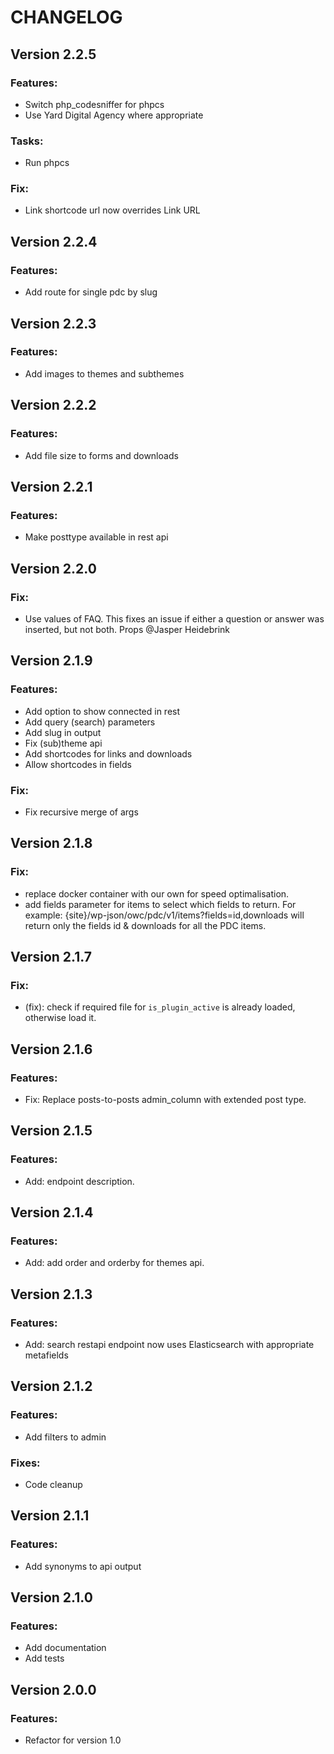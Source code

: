 # CHANGELOG

## Version 2.2.5

### Features:
- Switch php_codesniffer for phpcs
- Use Yard Digital Agency where appropriate

### Tasks:
- Run phpcs

### Fix:
- Link shortcode url now overrides Link URL

## Version 2.2.4

### Features:
- Add route for single pdc by slug

## Version 2.2.3

### Features:
- Add images to themes and subthemes

## Version 2.2.2

### Features:
- Add file size to forms and downloads

## Version 2.2.1

### Features:
- Make posttype available in rest api

## Version 2.2.0

### Fix:
- Use values of FAQ. This fixes an issue if either a question or answer was inserted, but not both. Props @Jasper Heidebrink

## Version 2.1.9

### Features:
- Add option to show connected in rest
- Add query (search) parameters
- Add slug in output
- Fix (sub)theme api
- Add shortcodes for links and downloads
- Allow shortcodes in fields

### Fix:
- Fix recursive merge of args

## Version 2.1.8

### Fix:
- replace docker container with our own for speed optimalisation.
- add fields parameter for items to select which fields to return. For example: {site}/wp-json/owc/pdc/v1/items?fields=id,downloads will return only the fields id & downloads for all the PDC items.

## Version 2.1.7

### Fix:

-   (fix): check if required file for `is_plugin_active` is already loaded, otherwise load it.

## Version 2.1.6

### Features:

-   Fix: Replace posts-to-posts admin_column with extended post type.

## Version 2.1.5

### Features:

-   Add: endpoint description.

## Version 2.1.4

### Features:

-   Add: add order and orderby for themes api.

## Version 2.1.3

### Features:

-   Add: search restapi endpoint now uses Elasticsearch with appropriate metafields

## Version 2.1.2

### Features:

-   Add filters to admin

### Fixes:

-   Code cleanup

## Version 2.1.1

### Features:

-   Add synonyms to api output

## Version 2.1.0

### Features:

-   Add documentation
-   Add tests

## Version 2.0.0

### Features:

-   Refactor for version 1.0
